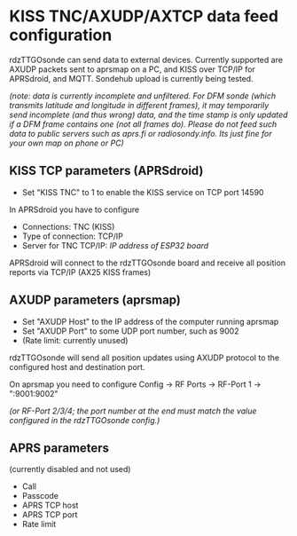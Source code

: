 # KISS TNC/AXUDP/AXTCP data feed configuration

rdzTTGOsonde can send data to external devices. Currently supported are AXUDP packets sent to aprsmap on a PC, and KISS over TCP/IP for APRSdroid, and MQTT.  Sondehub upload is currently being tested.

_(note: data is currently incomplete and unfiltered. For DFM sonde (which transmits latitude and longitude in different frames), it may temporarily send incomplete (and thus wrong) data, and the time stamp is only updated if a DFM frame contains one (not all frames do). Please do not feed such data to public servers such as aprs.fi or radiosondy.info. Its just fine for your own map on phone or PC)_

## KISS TCP parameters (APRSdroid)
* Set "KISS TNC" to 1 to enable the KISS service on TCP port 14590

In APRSdroid you have to configure
* Connections: TNC (KISS)
* Type of connection: TCP/IP
* Server for TNC TCP/IP: _IP address of ESP32 board_

APRSdroid will connect to the rdzTTGOsonde board and receive all position reports via TCP/IP (AX25 KISS frames)

## AXUDP parameters (aprsmap)
* Set "AXUDP Host" to the IP address of the computer running aprsmap
* Set "AXUDP Port" to some UDP port number, such as 9002
* (Rate limit: currently unused)

rdzTTGOsonde will send all position updates using AXUDP protocol to the configured host and destination port.

On aprsmap you need to configure
Config -> RF Ports -> RF-Port 1 -> ":9001:9002"

_(or RF-Port 2/3/4; the port number at the end must match the value configured in the rdzTTGOsonde config.)_

## APRS parameters
(currently disabled and not used)
* Call
* Passcode
* APRS TCP host
* APRS TCP port
* Rate limit

